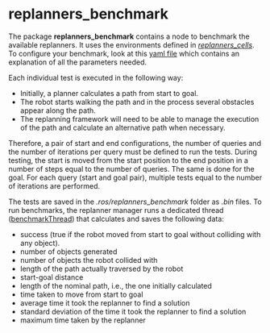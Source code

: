 # **replanners_benchmark**

The package **replanners_benchmark** contains a node to benchmark the available replanners.
It uses the environments defined in [*replanners_cells*](https://github.com/JRL-CARI-CNR-UNIBS/replanning_strategies/tree/master/replanners_cells).
To configure your benchmark, look at this [yaml file](https://github.com/JRL-CARI-CNR-UNIBS/replanning_strategies/blob/master/replanners_benchmark/config/how_to_configure_benchmark.yaml) which contains an explanation of all the parameters needed.

Each individual test is executed in the following way:
- Initially, a planner calculates a path from start to goal.
- The robot starts walking the path and in the process several obstacles appear along the path.
- The replanning framework will need to be able to manage the execution of the path and calculate an alternative path when necessary.

Therefore, a pair of start and end configurations, the number of queries and the number of iterations per query must be defined to run the tests. During testing, the start is moved from the start position to the end position in a number of steps equal to the number of queries. The same is done for the goal. For each query (start and goal pair), multiple tests equal to the number of iterations are performed.

The tests are saved in the *.ros/replanners_benchmark* folder as *.bin* files.
To run benchmarks, the replanner manager runs a dedicated thread ([benchmarkThread](https://github.com/JRL-CARI-CNR-UNIBS/replanning_strategies/blob/master/replanners_lib/include/replanners_lib/replanner_managers/replanner_manager_base.h)) that calculates and saves the following data:
- success (true if the robot moved from start to goal without colliding with any object).
- number of objects generated
- number of objects the robot collided with
- length of the path actually traversed by the robot
- start-goal distance
- length of the nominal path, i.e., the one initially calculated
- time taken to move from start to goal
- average time it took the replanner to find a solution
- standard deviation of the time it took the replanner to find a solution
- maximum time taken by the replanner
